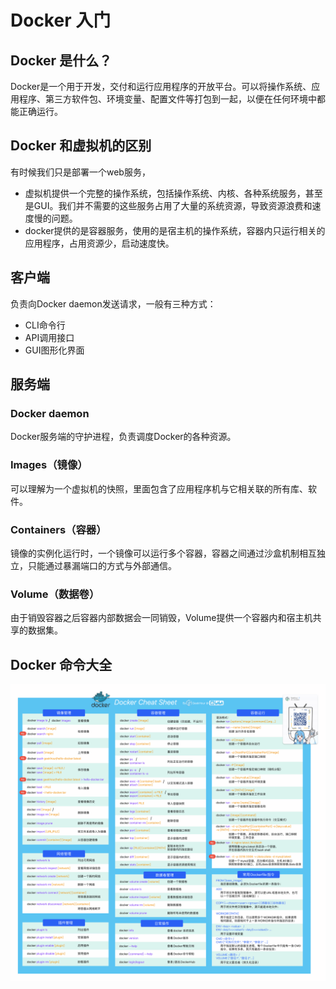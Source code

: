 # Docker 入门

## Docker 是什么？

Docker是一个用于开发，交付和运行应用程序的开放平台。可以将操作系统、应用程序、第三方软件包、环境变量、配置文件等打包到一起，以便在任何环境中都能正确运行。

## Docker 和虚拟机的区别
有时候我们只是部署一个web服务，
 - 虚拟机提供一个完整的操作系统，包括操作系统、内核、各种系统服务，甚至是GUI。我们并不需要的这些服务占用了大量的系统资源，导致资源浪费和速度慢的问题。
 - docker提供的是容器服务，使用的是宿主机的操作系统，容器内只运行相关的应用程序，占用资源少，启动速度快。

## 客户端

负责向Docker daemon发送请求，一般有三种方式：

 - CLI命令行
 - API调用接口
 - GUI图形化界面

## 服务端

### Docker daemon
Docker服务端的守护进程，负责调度Docker的各种资源。

### Images（镜像）
可以理解为一个虚拟机的快照，里面包含了应用程序机与它相关联的所有库、软件。

### Containers（容器）
镜像的实例化运行时，一个镜像可以运行多个容器，容器之间通过沙盒机制相互独立，只能通过暴漏端口的方式与外部通信。

### Volume（数据卷）
由于销毁容器之后容器内部数据会一同销毁，Volume提供一个容器内和宿主机共享的数据集。

## Docker 命令大全
![](./dockershell.png)
